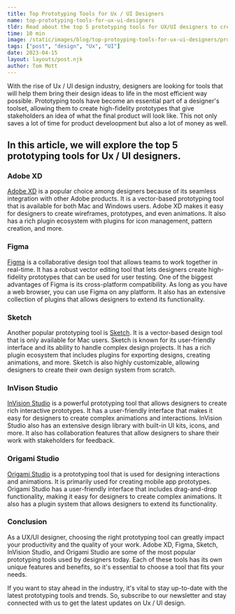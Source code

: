 ```yaml
---
title: Top Prototyping Tools for Ux / UI Designers
name: top-prototyping-tools-for-ux-ui-designers
tldr: Read about the top 5 prototyping tools for UX/UI designers to create high-fidelity prototypes.
time: 10 min
image: /static/images/blog/top-protoyping-tools-for-ux-ui-designers/prototyping.jpg
tags: ["post", "design", "Ux", "UI"]
date: 2023-04-15
layout: layouts/post.njk
author: Tom Mott
---
```


With the rise of Ux / UI design industry, designers are looking for tools that will help them bring their design ideas to life in the most efficient way possible. Prototyping tools have become an essential part of a designer's toolset, allowing them to create high-fidelity prototypes that give stakeholders an idea of what the final product will look like. This not only saves a lot of time for product develoopment but also a lot of money as well.

## In this article, we will explore the top 5 prototyping tools for Ux / UI designers.

### Adobe XD

[Adobe XD]() is a popular choice among designers because of its seamless integration with other Adobe products. It is a vector-based prototyping tool that is available for both Mac and Windows users. Adobe XD makes it easy for designers to create wireframes, prototypes, and even animations. It also has a rich plugin ecosystem with plugins for icon management, pattern creation, and more.

### Figma

[Figma](https://www.figma.com/) is a collaborative design tool that allows teams to work together in real-time. It has a robust vector editing tool that lets designers create high-fidelity prototypes that can be used for user testing. One of the biggest advantages of Figma is its cross-platform compatibility. As long as you have a web browser, you can use Figma on any platform. It also has an extensive collection of plugins that allows designers to extend its functionality.

### Sketch

Another popular prototyping tool is [Sketch](https://www.sketch.com/). It is a vector-based design tool that is only available for Mac users. Sketch is known for its user-friendly interface and its ability to handle complex design projects. It has a rich plugin ecosystem that includes plugins for exporting designs, creating animations, and more. Sketch is also highly customizable, allowing designers to create their own design system from scratch.

### InVison Studio

[InVision Studio](https://www.invisionapp.com/) is a powerful prototyping tool that allows designers to create rich interactive prototypes. It has a user-friendly interface that makes it easy for designers to create complex animations and interactions. InVision Studio also has an extensive design library with built-in UI kits, icons, and more. It also has collaboration features that allow designers to share their work with stakeholders for feedback.

### Origami Studio

[Origami Studio](https://origami.design/) is a prototyping tool that is used for designing interactions and animations. It is primarily used for creating mobile app prototypes. Origami Studio has a user-friendly interface that includes drag-and-drop functionality, making it easy for designers to create complex animations. It also has a plugin system that allows designers to extend its functionality.

### Conclusion

As a UX/UI designer, choosing the right prototyping tool can greatly impact your productivity and the quality of your work. Adobe XD, Figma, Sketch, InVision Studio, and Origami Studio are some of the most popular prototyping tools used by designers today. Each of these tools has its own unique features and benefits, so it's essential to choose a tool that fits your needs.

If you want to stay ahead in the industry, it's vital to stay up-to-date with the latest prototyping tools and trends. So, subscribe to our newsletter and stay connected with us to get the latest updates on Ux / UI design.
